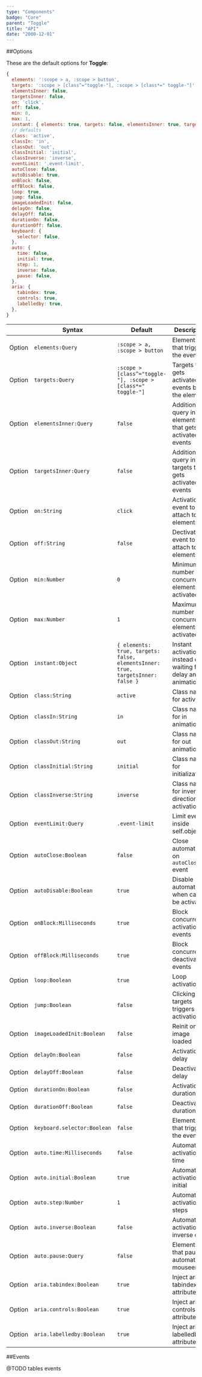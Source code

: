 ```yaml
---
type: "Components"
badge: "Core"
parent: "Toggle"
title: "API"
date: "2000-12-01"
---
```


##Options

These are the default options for **Toggle**:

```js
{
  elements: ':scope > a, :scope > button',
  targets: ':scope > [class^="toggle-"], :scope > [class*=" toggle-"]',
  elementsInner: false,
  targetsInner: false,
  on: 'click',
  off: false,
  min: 0,
  max: 1,
  instant: { elements: true, targets: false, elementsInner: true, targetsInner: false },
  // defaults
  class: 'active',
  classIn: 'in',
  classOut: 'out',
  classInitial: 'initial',
  classInverse: 'inverse',
  eventLimit: '.event-limit',
  autoClose: false,
  autoDisable: true,
  onBlock: false,
  offBlock: false,
  loop: true,
  jump: false,
  imageLoadedInit: false,
  delayOn: false,
  delayOff: false,
  durationOn: false,
  durationOff: false,
  keyboard: {
    selector: false,
  },
  auto: {
    time: false,
    initial: true,
    step: 1,
    inverse: false,
    pause: false,
  },
  aria: {
    tabindex: true,
    controls: true,
    labelledby: true,
  },
}
```

<div class="table--scroll">

|                         | Syntax                                    | Default                       | Description                   |
| ----------------------- | ----------------------------------------- | ----------------------------- | ----------------------------- |
| Option                  | `elements:Query`                          | `:scope > a, :scope > button`        | Elements that triggers the events            |
| Option                  | `targets:Query`                           | `:scope > [class^="toggle-"], :scope > [class*=" toggle-"]`      | Targets that gets activated on events by the elements           |
| Option                  | `elementsInner:Query`                          | `false`        | Additional query inside elements that gets activated on events            |
| Option                  | `targetsInner:Query`                          | `false`        | Additional query inside targets that gets activated on events            |
| Option                  | `on:String`                          | `click`        | Activation event to attach to elements            |
| Option                  | `off:String`                          | `false`        | Dectivation event to attach to elements            |
| Option                  | `min:Number`                          | `0`        | Minimum number of concurrent elements activated            |
| Option                  | `max:Number`                          | `1`        | Maximum number of concurrent elements activated            |
| Option                  | `instant:Object`                          | `{ elements: true, targets: false, elementsInner: true, targetsInner: false }`        | Instant activation instead of waiting for delay and animations             |
| Option                  | `class:String`                          | `active`        | Class name for activation            |
| Option                  | `classIn:String`                          | `in`        | Class name for in animation            |
| Option                  | `classOut:String`                          | `out`        | Class name for out animation            |
| Option                  | `classInitial:String`                          | `initial`        | Class name for initialization            |
| Option                  | `classInverse:String`                          | `inverse`        | Class name for inverse direction activation            |
| Option                  | `eventLimit:Query`                          | `.event-limit`        | Limit events inside self.object            |
| Option                  | `autoClose:Boolean`                          | `false`        | Close automatically on `autoClose.xt` event            |
| Option                  | `autoDisable:Boolean`                          | `true`        | Disable automatically when cannot be activated             |
| Option                  | `onBlock:Milliseconds`                          | `true`        | Block concurrent activation events            |
| Option                  | `offBlock:Milliseconds`                          | `true`        | Block concurrent deactivation events            |
| Option                  | `loop:Boolean`                          | `true`        | Loop activation            |
| Option                  | `jump:Boolean`                          | `false`        | Clicking on targets triggers activation            |
| Option                  | `imageLoadedInit:Boolean`                          | `false`        | Reinit on image loaded            |
| Option                  | `delayOn:Boolean`                          | `false`        | Activation delay            |
| Option                  | `delayOff:Boolean`                          | `false`        | Deactivation delay            |
| Option                  | `durationOn:Boolean`                          | `false`        | Activation duration            |
| Option                  | `durationOff:Boolean`                          | `false`        | Deactivation duration            |
| Option                  | `keyboard.selector:Boolean`                          | `false`        | Elements that triggers the events            |
| Option                  | `auto.time:Milliseconds`                          | `false`        | Automatic activation time            |
| Option                  | `auto.initial:Boolean`                          | `true`        | Automatic activation on initial            |
| Option                  | `auto.step:Number`                          | `1`        | Automatic activation steps            |
| Option                  | `auto.inverse:Boolean`                          | `false`        | Automatic activation inverse order            |
| Option                  | `auto.pause:Query`                          | `false`        | Elements that pause automatic on mouseenter            |
| Option                  | `aria.tabindex:Boolean`                          | `true`        | Inject aria tabindex attributes            |
| Option                  | `aria.controls:Boolean`                          | `true`        | Inject aria controls attributes            |
| Option                  | `aria.labelledby:Boolean`                          | `true`        | Inject aria labelledby attributes            |

</div>

##Events

@TODO tables events
